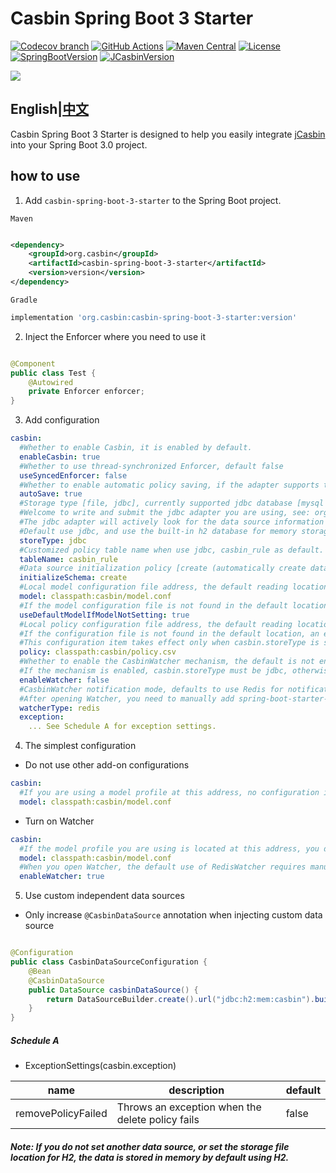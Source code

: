 # Casbin Spring Boot 3 Starter

[![Codecov branch](https://img.shields.io/codecov/c/github/jcasbin/casbin-spring-boot-3-starter/master.svg?logo=codecov&style=flat-square)](https://codecov.io/gh/jcasbin/casbin-spring-boot-3-starter)
[![GitHub Actions](https://github.com/jcasbin/casbin-spring-boot-3-starter/workflows/build/badge.svg)](https://github.com/jcasbin/casbin-spring-boot-3-starter/actions)
[![Maven Central](https://img.shields.io/maven-central/v/org.casbin/casbin-spring-boot-3-starter.svg?style=flat-square&color=brightgreen)](https://maven-badges.herokuapp.com/maven-central/org.casbin/casbin-spring-boot-3-starter/)
[![License](https://img.shields.io/github/license/jcasbin/casbin-spring-boot-3-starter.svg?style=flat-square&color=blue)](http://www.apache.org/licenses/LICENSE-2.0.txt)
[![SpringBootVersion](https://img.shields.io/badge/SpringBoot-3.0.0-heightgreen.svg?style=flat-square)](https://spring.io/projects/spring-boot)
[![JCasbinVersion](https://img.shields.io/badge/JCasbinVersion-1.31.2-heightgreen.svg?style=flat-square)](https://casbin.org)

[![](https://raw.githubusercontent.com/casbin/jcasbin/master/casbin-logo.png)](https://casbin.org)

## English|[中文](https://github.com/jcasbin/casbin-spring-boot-3-starter/blob/master/README_CN.md)

Casbin Spring Boot 3 Starter is designed to help you easily integrate [jCasbin](https://github.com/casbin/jcasbin) into
your Spring Boot 3.0 project.

## how to use

1. Add ```casbin-spring-boot-3-starter``` to the Spring Boot project.

```Maven```

```xml

<dependency>
    <groupId>org.casbin</groupId>
    <artifactId>casbin-spring-boot-3-starter</artifactId>
    <version>version</version>
</dependency>
```

```Gradle```

```groovy
implementation 'org.casbin:casbin-spring-boot-3-starter:version'
```

2. Inject the Enforcer where you need to use it

```java

@Component
public class Test {
    @Autowired
    private Enforcer enforcer;
}
```

3. Add configuration

```yaml
casbin:
  #Whether to enable Casbin, it is enabled by default.
  enableCasbin: true
  #Whether to use thread-synchronized Enforcer, default false
  useSyncedEnforcer: false
  #Whether to enable automatic policy saving, if the adapter supports this function, it is enabled by default.
  autoSave: true
  #Storage type [file, jdbc], currently supported jdbc database [mysql (mariadb), h2, oracle, postgresql, db2]
  #Welcome to write and submit the jdbc adapter you are using, see: org.casbin.adapter.OracleAdapter
  #The jdbc adapter will actively look for the data source information you configured in spring.datasource
  #Default use jdbc, and use the built-in h2 database for memory storage
  storeType: jdbc
  #Customized policy table name when use jdbc, casbin_rule as default.
  tableName: casbin_rule
  #Data source initialization policy [create (automatically create data table, no longer initialized if created), never (always do not initialize)]
  initializeSchema: create
  #Local model configuration file address, the default reading location: classpath: casbin/model.conf
  model: classpath:casbin/model.conf
  #If the model configuration file is not found in the default location and casbin.model is not set correctly, the built-in default rbac model is used, which takes effect by default.
  useDefaultModelIfModelNotSetting: true
  #Local policy configuration file address, the default reading location: classpath: casbin/policy.csv
  #If the configuration file is not found in the default location, an exception will be thrown.
  #This configuration item takes effect only when casbin.storeType is set to file.
  policy: classpath:casbin/policy.csv
  #Whether to enable the CasbinWatcher mechanism, the default is not enabled.
  #If the mechanism is enabled, casbin.storeType must be jdbc, otherwise the configuration is invalid.
  enableWatcher: false
  #CasbinWatcher notification mode, defaults to use Redis for notification synchronization, temporarily only supports Redis
  #After opening Watcher, you need to manually add spring-boot-starter-data-redis dependency.
  watcherType: redis
  exception:
    ... See Schedule A for exception settings.
```

4. The simplest configuration

- Do not use other add-on configurations

```yaml
casbin:
  #If you are using a model profile at this address, no configuration is required
  model: classpath:casbin/model.conf
```

- Turn on Watcher

```yaml
casbin:
  #If the model profile you are using is located at this address, you do not need this configuration
  model: classpath:casbin/model.conf
  #When you open Watcher, the default use of RedisWatcher requires manual addition of spring-boot-starter-data-redis dependency.
  enableWatcher: true
```

5. Use custom independent data sources

- Only increase ```@CasbinDataSource``` annotation when injecting custom data source

```java

@Configuration
public class CasbinDataSourceConfiguration {
    @Bean
    @CasbinDataSource
    public DataSource casbinDataSource() {
        return DataSourceBuilder.create().url("jdbc:h2:mem:casbin").build();
    }
}
```

##### Schedule A

- ExceptionSettings(casbin.exception)

| name               | description                                      | default |
| ------------------ | ------------------------------------------------ | ------- |
| removePolicyFailed | Throws an exception when the delete policy fails | false   |

##### Note: If you do not set another data source, or set the storage file location for H2, the data is stored in memory by default using H2.


